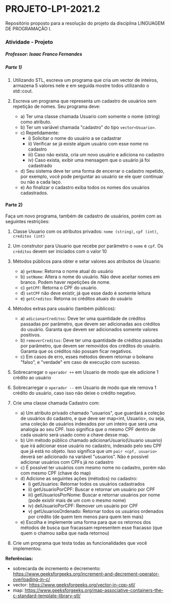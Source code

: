 # PROJETO-LP1-2021.2
Repositório proposto para a resolução do projeto da disciplina LINGUAGEM DE PROGRAMAÇÃO I.

### Atividade - Projeto
##### Professor: Isaac Franco Fernandes

##### Parte 1)
1) Utilizando STL, escreva um programa que cria um vector de inteiros, armazena 5
valores nele e em seguida mostre todos utilizando o std::cout.
2. Escreva um programa que representa um cadastro de usuários sem repetição de nomes. Seu programa deve:

    - a) Ter uma classe chamada Usuario com somente o nome (string) como atributo.
    - b) Ter um variável chamada "cadastro" do tipo ```vector<Usuario>```.
    - c) Repetidamente:
      - i) Solicitar o nome do usuário a se cadastrar
      - ii) Verificar se já existe algum usuário com esse nome no cadastro
      - iii) Caso não exista, cria um novo usuário e adiciona no cadastro
      - iv) Caso exista, exibir uma mensagem que o usuário já foi cadastrado
    - d) Seu sistema deve ter uma forma de encerrar o cadastro repetido, por exemplo, você pode perguntar ao usuário se ele quer continuar ou não a cada laço.
    - e) Ao finalizar o cadastro exiba todos os nomes dos usuários cadastrados.

#### Parte 2)
Faça um novo programa, também de cadastro de usuários, porém com as seguintes
restrições:
1) Classe Usuario com os atributos privados: ```nome (string)```, ```cpf (int)```, ```creditos (int)```
2) Um construtor para Usuario que recebe por parâmetro o ```nome``` e ```cpf```. Os ```créditos``` devem ser iniciados com o valor 10
3) Métodos públicos para obter e setar valores aos atributos de Usuario:

    - a) ```getNome```: Retorna o nome atual do usuário
    - b) ```setNome```: Altera o nome do usuário. Não deve aceitar nomes em branco. Podem haver repetições de nome.
    - c) ```getCPF```: Retorna o CPF do usuário.
    - d) ```setCPF``` não deve existir, já que esse dado é somente leitura
    - e) ```getCreditos```: Retorna os créditos atuais do usuário
    
4) Métodos extras para usuário (também públicos):
    - a) ```adicionarCreditos```: Deve ter uma quantidade de créditos passadas por parâmetro, que devem ser adicionadas aos créditos do usuário. Garanta que devem ser adicionados somente valores positivos.
    - b) ```removerCreditos```: Deve ter uma quantidade de créditos passadas por parâmetro, que devem ser removidos dos créditos do usuário. Garanta que os créditos não possam ficar negativos.
    - c) Em casos de erro, esses métodos devem retornar o boleano "falso", e "verdade" em caso de execução com sucesso.

5) Sobrecarregar o ```operador ++``` em Usuario de modo que ele adicione 1 crédito ao usuário
6) Sobrecarregar o ```operador --``` em Usuario de modo que ele remova 1 crédito do usuário, caso isso não deixe o crédito negativo.
7) Crie uma classe chamada Cadastro com:
    - a) Um atributo privado chamado "usuarios", que guardará a coleção de usuários do cadastro, e que deve ser map<int, Usuario>, ou seja, uma coleção de usuários indexados por um inteiro que será uma analogia ao seu CPF. Isso significa que o mesmo CPF dentro de cada usuário será usado como a chave desse map.
    - b) Um método público chamado adicionarUsuario(Usuario usuario) que irá adicionar esse usuário no cadastro, indexado pelo seu CPF que já está no objeto. Isso significa que um ```pair <cpf, usuario>``` deverá ser adicionado na variável "usuarios". Não é possível adicionar usuários com CPFs já no cadastro
    - c) É possível ter usuários com mesmo nome no cadastro, porém não com mesmo CPF (chave do map)
    - d) Adicione as seguintes ações (métodos) no cadastro:
      - i) getUsuarios: Retornar todos os usuários cadastrados
      - ii) getUsuarioPorCPF: Buscar e retornar um usuário por CPF
      - iii) getUsuariosPorNome: Buscar e retornar usuários por nome (pode existir mais de um com o mesmo nome)
      - iv) delUsuarioPorCPF: Remover um usuário por CPF
      - v) getUsuariosOrdenado: Retornar todos os usuários ordenados por crédito (de quem tem menos para quem tem mais)
    - e) Escolha e implemente uma forma para que os retornos dos métodos de busca que fracassam representem esse fracasso (que quem o chamou saiba que nada retornou)
   
8) Crie um programa que testa todas as funcionalidades que você implementou.

**Referências:**
* sobrecarda de incremento e decremento: https://www.geeksforgeeks.org/increment-and-decrement-operator-overloading-in-c/
* vector: https://www.geeksforgeeks.org/vector-in-cpp-stl/
* map: https://www.geeksforgeeks.org/map-associative-containers-the-c-standard-template-library-stl/
